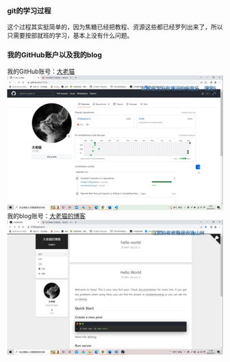 ### git的学习过程
这个过程其实挺简单的，因为焦糖已经把教程、资源这些都已经罗列出来了，所以只需要按部就班的学习，基本上没有什么问题。
### 我的GitHub账户以及我的blog
我的GitHub账号：[大老猫](https://github.com/2726fj)
![GitHub图](/images/1.1.jpg)  
我的blog账号：[大老猫的博客](https://2726fj.github.io/)
![blog图](/images/1.2.jpg)